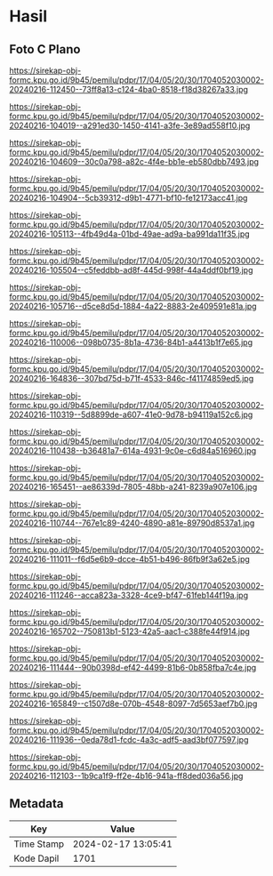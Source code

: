 # Hasil

## Foto C Plano

https://sirekap-obj-formc.kpu.go.id/9b45/pemilu/pdpr/17/04/05/20/30/1704052030002-20240216-112450--73ff8a13-c124-4ba0-8518-f18d38267a33.jpg

https://sirekap-obj-formc.kpu.go.id/9b45/pemilu/pdpr/17/04/05/20/30/1704052030002-20240216-104019--a291ed30-1450-4141-a3fe-3e89ad558f10.jpg

https://sirekap-obj-formc.kpu.go.id/9b45/pemilu/pdpr/17/04/05/20/30/1704052030002-20240216-104609--30c0a798-a82c-4f4e-bb1e-eb580dbb7493.jpg

https://sirekap-obj-formc.kpu.go.id/9b45/pemilu/pdpr/17/04/05/20/30/1704052030002-20240216-104904--5cb39312-d9b1-4771-bf10-fe12173acc41.jpg

https://sirekap-obj-formc.kpu.go.id/9b45/pemilu/pdpr/17/04/05/20/30/1704052030002-20240216-105113--4fb49d4a-01bd-49ae-ad9a-ba991da11f35.jpg

https://sirekap-obj-formc.kpu.go.id/9b45/pemilu/pdpr/17/04/05/20/30/1704052030002-20240216-105504--c5feddbb-ad8f-445d-998f-44a4ddf0bf19.jpg

https://sirekap-obj-formc.kpu.go.id/9b45/pemilu/pdpr/17/04/05/20/30/1704052030002-20240216-105716--d5ce8d5d-1884-4a22-8883-2e409591e81a.jpg

https://sirekap-obj-formc.kpu.go.id/9b45/pemilu/pdpr/17/04/05/20/30/1704052030002-20240216-110006--098b0735-8b1a-4736-84b1-a4413b1f7e65.jpg

https://sirekap-obj-formc.kpu.go.id/9b45/pemilu/pdpr/17/04/05/20/30/1704052030002-20240216-164836--307bd75d-b71f-4533-846c-f41174859ed5.jpg

https://sirekap-obj-formc.kpu.go.id/9b45/pemilu/pdpr/17/04/05/20/30/1704052030002-20240216-110319--5d8899de-a607-41e0-9d78-b94119a152c6.jpg

https://sirekap-obj-formc.kpu.go.id/9b45/pemilu/pdpr/17/04/05/20/30/1704052030002-20240216-110438--b36481a7-614a-4931-9c0e-c6d84a516960.jpg

https://sirekap-obj-formc.kpu.go.id/9b45/pemilu/pdpr/17/04/05/20/30/1704052030002-20240216-165451--ae86339d-7805-48bb-a241-8239a907e106.jpg

https://sirekap-obj-formc.kpu.go.id/9b45/pemilu/pdpr/17/04/05/20/30/1704052030002-20240216-110744--767e1c89-4240-4890-a81e-89790d8537a1.jpg

https://sirekap-obj-formc.kpu.go.id/9b45/pemilu/pdpr/17/04/05/20/30/1704052030002-20240216-111011--f6d5e6b9-dcce-4b51-b496-86fb9f3a62e5.jpg

https://sirekap-obj-formc.kpu.go.id/9b45/pemilu/pdpr/17/04/05/20/30/1704052030002-20240216-111246--acca823a-3328-4ce9-bf47-61feb144f19a.jpg

https://sirekap-obj-formc.kpu.go.id/9b45/pemilu/pdpr/17/04/05/20/30/1704052030002-20240216-165702--750813b1-5123-42a5-aac1-c388fe44f914.jpg

https://sirekap-obj-formc.kpu.go.id/9b45/pemilu/pdpr/17/04/05/20/30/1704052030002-20240216-111444--90b0398d-ef42-4499-81b6-0b858fba7c4e.jpg

https://sirekap-obj-formc.kpu.go.id/9b45/pemilu/pdpr/17/04/05/20/30/1704052030002-20240216-165849--c1507d8e-070b-4548-8097-7d5653aef7b0.jpg

https://sirekap-obj-formc.kpu.go.id/9b45/pemilu/pdpr/17/04/05/20/30/1704052030002-20240216-111936--0eda78d1-fcdc-4a3c-adf5-aad3bf077597.jpg

https://sirekap-obj-formc.kpu.go.id/9b45/pemilu/pdpr/17/04/05/20/30/1704052030002-20240216-112103--1b9ca1f9-ff2e-4b16-941a-ff8ded036a56.jpg


## Metadata

| Key        | Value               |
| ---------- | ------------------- |
| Time Stamp | 2024-02-17 13:05:41 |
| Kode Dapil | 1701                |



